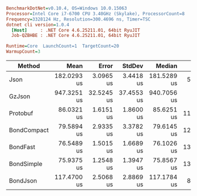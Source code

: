 ``` ini

BenchmarkDotNet=v0.10.4, OS=Windows 10.0.15063
Processor=Intel Core i7-6700 CPU 3.40GHz (Skylake), ProcessorCount=8
Frequency=3328124 Hz, Resolution=300.4696 ns, Timer=TSC
dotnet cli version=1.0.4
  [Host]     : .NET Core 4.6.25211.01, 64bit RyuJIT
  Job-QZBHBE : .NET Core 4.6.25211.01, 64bit RyuJIT

Runtime=Core  LaunchCount=1  TargetCount=20  
WarmupCount=3  

```
 |      Method |        Mean |      Error |     StdDev |      Median |     Op/s | Scaled | ScaledSD | Rank |    Size |  Gen 0 | Allocated |
 |------------ |------------:|-----------:|-----------:|------------:|---------:|-------:|---------:|-----:|--------:|-------:|----------:|
 |        Json | 182.0293 us |  3.0965 us |  3.4418 us | 181.5289 us |  5493.62 |   2.12 |     0.06 |    5 |  38,1kb | 8.8867 |   0.05 MB |
 |      GzJson | 947.3251 us | 32.5245 us | 37.4553 us | 940.7056 us |   1055.6 |  11.02 |     0.48 |    6 | 20,57kb |      - |   0.04 MB |
 |    Protobuf |  86.0321 us |  1.6151 us |  1.8600 us |  85.6251 us | 11623.57 |   1.00 |     0.00 |    3 | 37,11kb | 8.1787 |   0.04 MB |
 | BondCompact |  79.5894 us |  2.9335 us |  3.3782 us |  79.6145 us | 12564.49 |   0.93 |     0.04 |    2 | 36,14kb | 7.9590 |   0.04 MB |
 |    BondFast |  76.5489 us |  1.5015 us |  1.6689 us |  76.1026 us | 13063.55 |   0.89 |     0.03 |    1 | 36,14kb | 7.9590 |   0.04 MB |
 |  BondSimple |  75.9375 us |  1.2548 us |  1.3947 us |  75.8567 us | 13168.73 |   0.88 |     0.02 |    1 | 39,07kb | 8.6670 |   0.04 MB |
 |    BondJson | 117.4700 us |  2.5068 us |  2.8869 us | 117.1784 us |  8512.81 |   1.37 |     0.04 |    4 |  38,1kb | 9.7900 |   0.04 MB |
